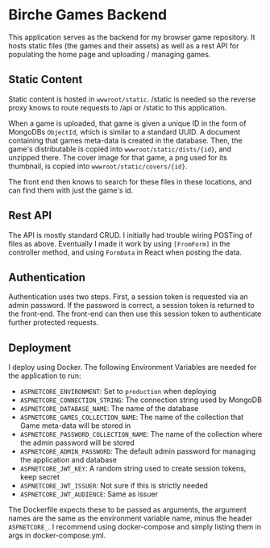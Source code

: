 # Birche Games Backend

This application serves as the backend for my browser game repository. It hosts static files (the games and their assets) as well as a rest API for populating the home page and uploading / managing games.

## Static Content

Static content is hosted in `wwwroot/static`. /static is needed so the reverse proxy knows to route requests to /api or /static to this application.

When a game is uploaded, that game is given a unique ID in the form of MongoDBs `ObjectId`, which is similar to a standard UUID. A document containing that games meta-data is created in the database. Then, the game's distributable is copied into `wwwroot/static/dists/{id}`, and unzipped there. The cover image for that game, a png used for its thumbnail, is copied into `wwwroot/static/covers/{id}`.

The front end then knows to search for these files in these locations, and can find them with just the game's id.

## Rest API

The API is mostly standard CRUD. I initially had trouble wiring POSTing of files as above. Eventually I made it work by using `[FromForm]` in the controller method, and using `FormData` in React when posting the data.

## Authentication

Authentication uses two steps. First, a session token is requested via an admin password. If the password is correct, a session token is returned to the front-end. The front-end can then use this session token to authenticate further protected requests.

## Deployment

I deploy using Docker. The following Environment Variables are needed for the application to run:

- `ASPNETCORE_ENVIRONMENT`: Set to `production` when deploying
- `ASPNETCORE_CONNECTION_STRING`: The connection string used by MongoDB
- `ASPNETCORE_DATABASE_NAME`: The name of the database
- `ASPNETCORE_GAMES_COLLECTION_NAME`: The name of the collection that Game meta-data will be stored in
- `ASPNETCORE_PASSWORD_COLLECTION_NAME`: The name of the collection where the admin password will be stored
- `ASPNETCORE_ADMIN_PASSWORD`: The default admin password for managing the application and database
- `ASPNETCORE_JWT_KEY`: A random string used to create session tokens, keep secret
- `ASPNETCORE_JWT_ISSUER`: Not sure if this is strictly needed
- `ASPNETCORE_JWT_AUDIENCE`: Same as issuer

The Dockerfile expects these to be passed as arguments, the argument names are the same as the environment variable name, minus the header `ASPNETCORE_`. I recommend using docker-compose and simply listing them in args in docker-compose.yml.
